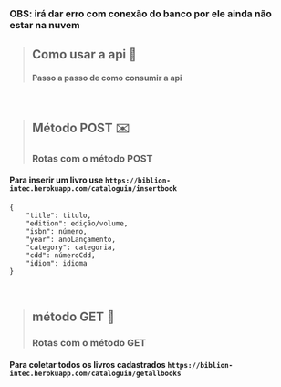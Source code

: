 ### OBS: irá dar erro com conexão do banco por ele ainda não estar na nuvem 

> ## Como usar a api 🤔
> #### Passo a passo de como consumir a api

<br>

> ## Método POST ✉️
> ### Rotas com o método POST


#### Para inserir um livro use ```https://biblion-intec.herokuapp.com/cataloguin/insertbook```
``` 
{
    "title": titulo,
    "edition": edição/volume,
    "isbn": número,
    "year": anoLançamento,
    "category": categoria,
    "cdd": númeroCdd,
    "idiom": idioma
}
```

<br>

> ## método GET 👋
> ### Rotas com o método GET

#### Para coletar todos os livros cadastrados ```https://biblion-intec.herokuapp.com/cataloguin/getallbooks```
